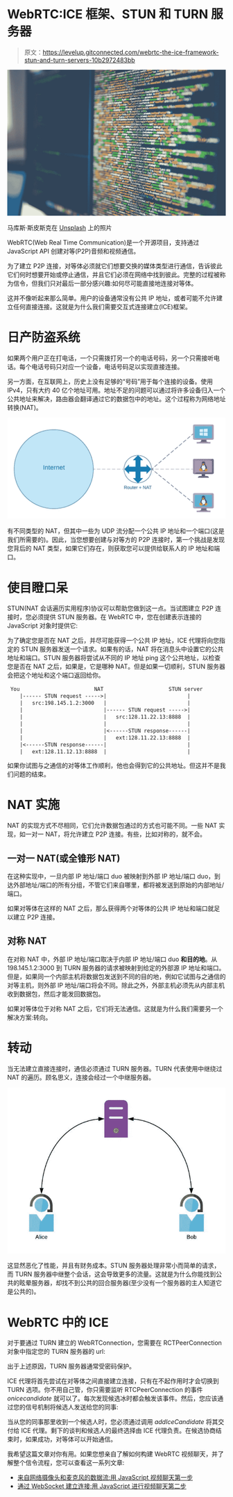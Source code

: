 # WebRTC:ICE 框架、STUN 和 TURN 服务器

> 原文：<https://levelup.gitconnected.com/webrtc-the-ice-framework-stun-and-turn-servers-10b2972483bb>

![](img/9278b9fbcbd4a8bd0fb070064da5aed4.png)

马库斯·斯皮斯克在 [Unsplash](https://unsplash.com/s/photos/network?utm_source=unsplash&utm_medium=referral&utm_content=creditCopyText) 上的照片

WebRTC(Web Real Time Communication)是一个开源项目，支持通过 JavaScript API 创建对等(P2P)音频和视频通信。

为了建立 P2P 连接，对等体必须就它们想要交换的媒体类型进行通信，告诉彼此它们何时想要开始或停止通信，并且它们必须在网络中找到彼此。完整的过程被称为信令，但我们只对最后一部分感兴趣:如何尽可能直接地连接对等体。

这并不像听起来那么简单。用户的设备通常没有公共 IP 地址，或者可能不允许建立任何直接连接。这就是为什么我们需要交互式连接建立(ICE)框架。

# 日产防盗系统

如果两个用户正在打电话，一个只需拨打另一个的电话号码，另一个只需接听电话。每个电话号码只对应一个设备，电话号码足以实现直接连接。

另一方面，在互联网上，历史上没有足够的“号码”用于每个连接的设备。使用 IPv4，只有大约 40 亿个地址可用。地址不足的问题可以通过将许多设备归入一个公共地址来解决，路由器会翻译通过它的数据包中的地址。这个过程称为网络地址转换(NAT)。

![](img/c7807582b7095680705ede810e1b424a.png)

有不同类型的 NAT，但其中一些为 UDP 流分配一个公共 IP 地址和一个端口(这是我们所需要的)。因此，当您想要创建与对等方的 P2P 连接时，第一个挑战是发现您背后的 NAT 类型，如果它们存在，则获取您可以提供给联系人的 IP 地址和端口。

# 使目瞪口呆

STUN(NAT 会话遍历实用程序)协议可以帮助您做到这一点。当试图建立 P2P 连接时，您必须提供 STUN 服务器。在 WebRTC 中，您在创建表示连接的 JavaScript 对象时提供它:

为了确定您是否在 NAT 之后，并尽可能获得一个公共 IP 地址，ICE 代理将向您指定的 STUN 服务器发送一个请求。如果有的话，NAT 将在消息头中设置它的公共地址和端口。STUN 服务器将尝试从不同的 IP 地址 ping 这个公共地址，以检查您是否在 NAT 之后，如果是，它是哪种 NAT。但是如果一切顺利，STUN 服务器会把这个地址和这个端口返回给你。

```
 You                        NAT                     STUN server          
    |------ STUN request ----->|                          |                   
    |   src:198.145.1.2:3000   |                          |                   
    |                          |------ STUN request ----->|                   
    |                          |   src:128.11.22.13:8888  |                   
    |                          |                          |                   
    |                          |<------STUN response------|                   
    |                          |   ext:128.11.22.13:8888  |                   
    |<------STUN response------|                          |                   
    |   ext:128.11.12.13:8888  |                          |
```

如果你试图与之通信的对等体工作顺利，他也会得到它的公共地址。但这并不是我们问题的结束。

# NAT 实施

NAT 的实现方式不尽相同，它们允许数据包通过的方式也可能不同。一些 NAT 实现，如一对一 NAT，将允许建立 P2P 连接。有些，比如对称的，就不会。

## 一对一 NAT(或全锥形 NAT)

在这种实现中，一旦内部 IP 地址/端口 duo 被映射到外部 IP 地址/端口 duo，到达外部地址/端口的所有分组，不管它们来自哪里，都将被发送到原始的内部地址/端口。

如果对等体在这样的 NAT 之后，那么获得两个对等体的公共 IP 地址和端口就足以建立 P2P 连接。

## 对称 NAT

在对称 NAT 中，外部 IP 地址/端口取决于内部 IP 地址/端口 duo **和目的地**。从 198.145.1.2:3000 到 TURN 服务器的请求被映射到给定的外部源 IP 地址和端口。但是，如果同一个内部主机将数据包发送到不同的目的地，例如它试图与之通信的对等主机，则外部 IP 地址/端口将会不同。除此之外，外部主机必须先从内部主机收到数据包，然后才能发回数据包。

如果对等体位于对称 NAT 之后，它们将无法通信。这就是为什么我们需要另一个解决方案:转向。

# 转动

当无法建立直接连接时，通信必须通过 TURN 服务器。TURN 代表使用中继绕过 NAT 的遍历。顾名思义，连接会经过一个中继服务器。

![](img/3e5a1b3a9655e82c0bec9e0d8e6928d5.png)

这显然恶化了性能，并且有财务成本。STUN 服务器处理非常小而简单的请求，而 TURN 服务器中继整个会话，这会导致更多的流量。这就是为什么你能找到公共的眩晕服务器，却找不到公共的回合服务器(至少没有一个服务器的主人知道它是公共的)。

# WebRTC 中的 ICE

对于要通过 TURN 建立的 WebRTConnection，您需要在 RCTPeerConnection 对象中指定您的 TURN 服务器的 url:

出于上述原因，TURN 服务器通常受密码保护。

ICE 代理将首先尝试在对等体之间直接建立连接，只有在不起作用时才会切换到 TURN 选项。你不用自己管，你只需要监听 RTCPeerConnection 的事件 *onicecandidate* 就可以了。每次发现候选冰时都会触发该事件。然后，您应该通过您的信号机制将候选人发送给您的同事:

当从您的同事那里收到一个候选人时，您必须通过调用 *addIceCandidate* 将其交付给 ICE 代理。剩下的谈判和候选人的最终选择由 ICE 代理负责。在候选协商结束时，如果成功，对等体可以开始通信。

我希望这篇文章对你有用。如果您想亲自了解如何构建 WebRTC 视频聊天，并了解整个信令流程，您可以查看这一系列文章:

*   [来自网络摄像头和麦克风的数据流:用 JavaScript 视频聊天第一步](/data-stream-from-your-webcam-and-microphone-videochat-with-javascript-step-1-29895b70808b)
*   [通过 WebSocket 建立连接:用 JavaScript 进行视频聊天第二步](/set-up-a-connection-over-websocket-videochat-with-javascript-step-2-f78c307c4fd3)